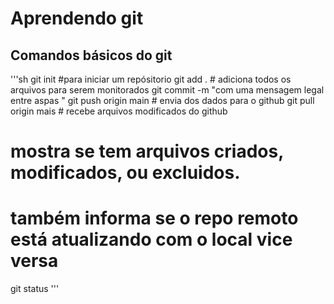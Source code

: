 # Aprendendo git

## Comandos básicos do git

'''sh
git init #para iniciar um repósitorio
git add . # adiciona todos os arquivos para serem monitorados
git commit -m "com uma mensagem legal entre aspas "
git push origin main # envia dos dados para o github
git pull origin mais # recebe arquivos modificados do github
# mostra se tem arquivos criados, modificados, ou excluidos.
# também informa se o repo remoto está atualizando com o local vice versa
git status
'''
